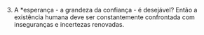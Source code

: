 3. A *esperança - a grandeza da confiança - é desejável? Então a existência humana deve ser constantemente confrontada com inseguranças e incertezas renovadas.